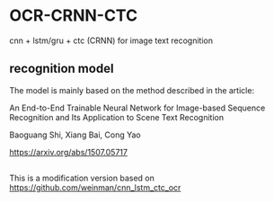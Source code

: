 # OCR-CRNN-CTC

cnn + lstm/gru + ctc (CRNN) for image text recognition


## recognition model

The model is mainly based on the method described in the article:
  
An End-to-End Trainable Neural Network for Image-based Sequence Recognition and Its Application to Scene Text Recognition
  
Baoguang Shi, Xiang Bai, Cong Yao
  
https://arxiv.org/abs/1507.05717

## 

This is a modification version based on https://github.com/weinman/cnn_lstm_ctc_ocr


